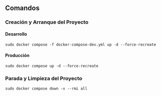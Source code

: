 ## Comandos

### Creación y Arranque del Proyecto

#### Desarrollo

```sudo docker compose -f docker-compose-dev.yml up -d --force-recreate```

#### Producción

```sudo docker compose up -d --force-recreate```

### Parada y Limpieza del Proyecto
```sudo docker compose down -v --rmi all```